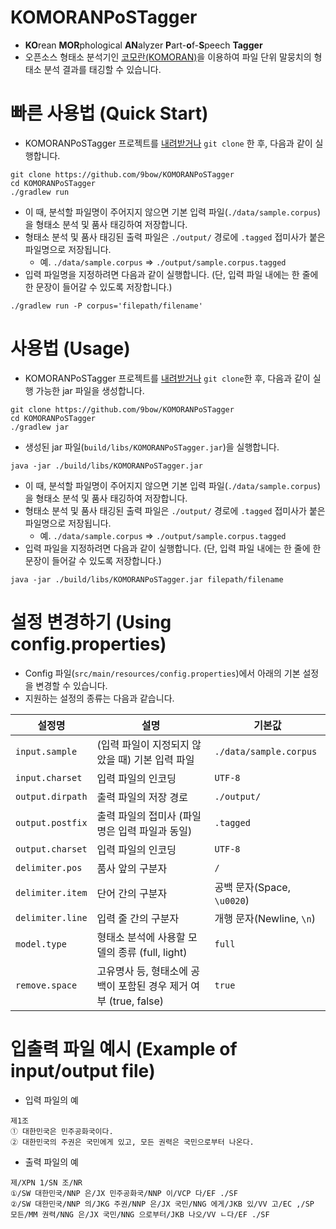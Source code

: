 # KOMORANPoSTagger
* **KO**rean **MOR**phological **AN**alyzer **P**art-**o**f-**S**peech **Tagger**
* 오픈소스 형태소 분석기인 [코모란(KOMORAN)](https://github.com/shin285/KOMORAN)을 이용하여 파일 단위 말뭉치의 형태소 분석 결과를 태깅할 수 있습니다.


# 빠른 사용법 (Quick Start)
* KOMORANPoSTagger 프로젝트를 [내려받거나](https://github.com/9bow/KOMORANPoSTagger/archive/master.zip) `git clone` 한 후, 다음과 같이 실행합니다.
```
git clone https://github.com/9bow/KOMORANPoSTagger
cd KOMORANPoSTagger
./gradlew run
```
* 이 때, 분석할 파일명이 주어지지 않으면 기본 입력 파일(`./data/sample.corpus`)을 형태소 분석 및 품사 태깅하여 저장합니다.
* 형태소 분석 및 품사 태깅된 출력 파일은 `./output/` 경로에 `.tagged` 접미사가 붙은 파일명으로 저장됩니다.
    * 예. `./data/sample.corpus` => `./output/sample.corpus.tagged`
* 입력 파일명을 지정하려면 다음과 같이 실행합니다. (단, 입력 파일 내에는 한 줄에 한 문장이 들어갈 수 있도록 저장합니다.)
```
./gradlew run -P corpus='filepath/filename'
```


# 사용법 (Usage)
* KOMORANPoSTagger 프로젝트를 [내려받거나](https://github.com/9bow/KOMORANPoSTagger/archive/master.zip) `git clone`한 후, 다음과 같이 실행 가능한 jar 파일을 생성합니다.
```
git clone https://github.com/9bow/KOMORANPoSTagger
cd KOMORANPoSTagger
./gradlew jar
```
* 생성된 jar 파일(`build/libs/KOMORANPoSTagger.jar`)을 실행합니다.
```
java -jar ./build/libs/KOMORANPoSTagger.jar
```
* 이 때, 분석할 파일명이 주어지지 않으면 기본 입력 파일(`./data/sample.corpus`)을 형태소 분석 및 품사 태깅하여 저장합니다.
* 형태소 분석 및 품사 태깅된 출력 파일은 `./output/` 경로에 `.tagged` 접미사가 붙은 파일명으로 저장됩니다.
    * 예. `./data/sample.corpus` => `./output/sample.corpus.tagged`
* 입력 파일을 지정하려면 다음과 같이 실행합니다. (단, 입력 파일 내에는 한 줄에 한 문장이 들어갈 수 있도록 저장합니다.)
```
java -jar ./build/libs/KOMORANPoSTagger.jar filepath/filename
```


# 설정 변경하기 (Using config.properties)
* Config 파일(`src/main/resources/config.properties`)에서 아래의 기본 설정을 변경할 수 있습니다.
* 지원하는 설정의 종류는 다음과 같습니다.

| 설정명 | 설명 | 기본값 |
|------|-----|------|
| `input.sample` | (입력 파일이 지정되지 않았을 때) 기본 입력 파일 | `./data/sample.corpus` |
| `input.charset` | 입력 파일의 인코딩 | `UTF-8` |
| `output.dirpath` | 출력 파일의 저장 경로 | `./output/` |
| `output.postfix` | 출력 파일의 접미사 (파일명은 입력 파일과 동일) | `.tagged` |
| `output.charset` | 입력 파일의 인코딩 | `UTF-8` |
| `delimiter.pos` | 품사 앞의 구분자 | `/` |
| `delimiter.item` | 단어 간의 구분자 | 공백 문자(Space, `\u0020`) |
| `delimiter.line` | 입력 줄 간의 구분자 | 개행 문자(Newline, `\n`) |
| `model.type` | 형태소 분석에 사용할 모델의 종류 (full, light) | `full` |
| `remove.space` | 고유명사 등, 형태소에 공백이 포함된 경우 제거 여부 (true, false) | `true` |


# 입출력 파일 예시 (Example of input/output file)
* 입력 파일의 예
```
제1조
① 대한민국은 민주공화국이다.
② 대한민국의 주권은 국민에게 있고, 모든 권력은 국민으로부터 나온다.
```

* 출력 파일의 예
```
제/XPN 1/SN 조/NR
①/SW 대한민국/NNP 은/JX 민주공화국/NNP 이/VCP 다/EF ./SF
②/SW 대한민국/NNP 의/JKG 주권/NNP 은/JX 국민/NNG 에게/JKB 있/VV 고/EC ,/SP 모든/MM 권력/NNG 은/JX 국민/NNG 으로부터/JKB 나오/VV ㄴ다/EF ./SF
```